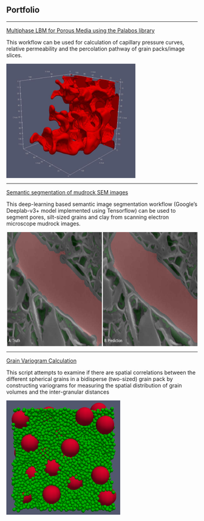 ## Portfolio

---

[Multiphase LBM for Porous Media using the Palabos library](https://github.com/je-santos/MultiphasePorousMediaPalabos)

This workflow can be used for calculation of capillary pressure curves, relative permeability and the percolation pathway of grain packs/image slices.

<img src="/images/nw_flow.jpg" align="middle" width="340" height="300" alt="nonwetting fluid">

***

[Semantic segmentation of mudrock SEM images](https://github.com/abhishekdbihani/deeplabV3_pores-grains)

This deep-learning based semantic image segmentation workflow (Google’s Deeplab-v3+ model implemented using Tensorflow) can be used to segment pores, silt-sized grains and clay from scanning electron microscope mudrock images.

<img src="/images/sem_sample1.png" align="middle" width="550" height="300" alt="sem image">

***

[Grain Variogram Calculation](https://github.com/abhishekdbihani/Grain-variogram-calculation)

This script attempts to examine if there are spatial correlations between the different spherical grains in a bidisperse (two-sized) grain pack by constructing variograms for measuring the spatial distribution of grain volumes and the inter-granular distances

<img src="/images/bidisperse%20grain%20pack1.png" align="middle" width="300" height="300" alt="bidisperse grain pack">



